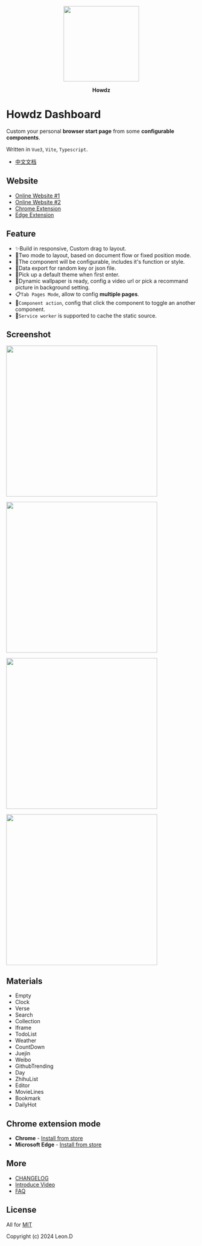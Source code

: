 <p align="center"><a href="https://doc.howdz.xyz"><img width="200px" src="./public/favicon.png"></a></p>
<p align="center"><b>Howdz</b></p>

# Howdz Dashboard

Custom your personal **browser start page** from some **configurable components**.

Written in `Vue3`, `Vite`, `Typescript`.

- <a href="https://doc.howdz.xyz/" target="_blank">中文文档</a>

## Website

- [Online Website #1](https://howdz.xyz/)
- [Online Website #2](https://s.kongfandong.cn/)
- [Chrome Extension](https://chromewebstore.google.com/detail/howdz%E8%B5%B7%E5%A7%8B%E9%A1%B5/ggglfehkglgpenacfalffmiojghklamm)
- [Edge Extension](https://microsoftedge.microsoft.com/addons/detail/howdz%E8%B5%B7%E5%A7%8B%E9%A1%B5/cgcggcdgjfmeoemmdpleinicgepijegd)

## Feature

- ✨Build in responsive, Custom drag to layout.
- 💫Two mode to layout, based on document flow or fixed position mode.
- 🍭The component will be configurable, includes it's function or style.
- 🍌Data export for random key or json file.
- 🎉Pick up a default theme when first enter.
- 🌟Dynamic wallpaper is ready, config a video url or pick a recommand picture in background setting.
- 📋`Tab Pages Mode`, allow to config **multiple pages**.
- 🍦`Component action`, config that click the component to toggle an another component.
- 🚀`Service worker` is supported to cache the static source.

## Screenshot

<p><a href="https://howdz.xyz"><img width="400px" src="https://cdn.kongfandong.cn/howdz-screenshot/screen_shot01.png?imageView2/2/w/400"></a></p>
<p><a href="https://howdz.xyz"><img width="400px" src="https://cdn.kongfandong.cn/howdz-screenshot/screen_shot02.png?imageView2/2/w/400"></a></p>
<p><a href="https://howdz.xyz"><img width="400px" src="https://cdn.kongfandong.cn/howdz-screenshot/screen_shot05.png?imageView2/2/w/400"></a></p>
<p><a href="https://howdz.xyz"><img width="400px" src="https://cdn.kongfandong.cn/howdz-screenshot/screen_shot04.png?imageView2/2/w/400"></a></p>

## Materials

- Empty
- Clock
- Verse
- Search
- Collection
- Iframe
- TodoList
- Weather
- CountDown
- Juejin
- Weibo
- GithubTrending
- Day
- ZhihuList
- Editor
- MovieLines
- Bookmark
- DailyHot

## Chrome extension mode

<span id="_ChromeExtension"></span>

- **Chrome** - [Install from store](https://chrome.google.com/webstore/detail/howdz%E8%B5%B7%E5%A7%8B%E9%A1%B5/ggglfehkglgpenacfalffmiojghklamm/related)
- **Microsoft Edge** - [Install from store](https://microsoftedge.microsoft.com/addons/detail/howdz%E8%B5%B7%E5%A7%8B%E9%A1%B5/cgcggcdgjfmeoemmdpleinicgepijegd)

## More

- [CHANGELOG](./CHANGELOG.zh-CN.md)
- [Introduce Video](https://www.bilibili.com/video/BV1Vu411Z7i1?share_source=copy_web)
- [FAQ](https://github.com/leon-kfd/Dashboard/blob/main/src/components/Axuiliary/FAQ.md)

## License

All for [MIT](https://github.com/leon-kfd/Dashboard/blob/main/LICENSE)

Copyright (c) 2024 Leon.D
